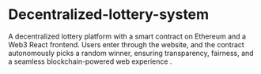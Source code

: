 # Decentralized-lottery-system
A decentralized lottery platform with a smart contract on Ethereum and a Web3 React frontend. Users enter through the website, and the contract autonomously picks a random winner, ensuring transparency, fairness, and a seamless blockchain-powered web experience .
